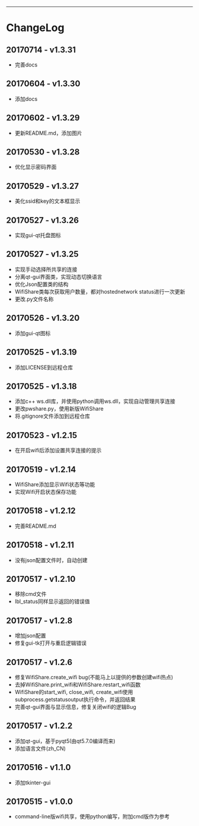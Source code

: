 
---
# ChangeLog

## 20170714 - v1.3.31
 - 完善docs

## 20170604 - v1.3.30
 - 添加docs

## 20170602 - v1.3.29
 - 更新README.md，添加图片
 
## 20170530 - v1.3.28
 - 优化显示密码界面

## 20170529 - v1.3.27
 - 美化ssid和key的文本框显示

## 20170527 - v1.3.26
 - 实现gui-qt托盘图标
 
## 20170527 - v1.3.25
 - 实现手动选择所共享的连接
 - 分离qt-gui界面类，实现动态切换语言
 - 优化Json配置类的结构
 - WifiShare类每次获取用户数量，都对hostednetwork status进行一次更新
 - 更改.py文件名称
 
## 20170526 - v1.3.20
 - 添加gui-qt图标
 
## 20170525 - v1.3.19
 - 添加LICENSE到远程仓库

## 20170525 - v1.3.18
 - 添加c++ ws.dll库，并使用python调用ws.dll，实现自动管理共享连接
 - 更改pwshare.py，使用新版WifiShare
 - 将.gitignore文件添加到远程仓库
 
## 20170523 - v1.2.15
 - 在开启wifi后添加设置共享连接的提示

## 20170519 - v1.2.14
 - WifiShare添加显示Wifi状态等功能
 - 实现Wifi开启状态保存功能

## 20170518 - v1.2.12
 - 完善README.md

## 20170518 - v1.2.11
 - 没有json配置文件时，自动创建

## 20170517 - v1.2.10
 - 移除cmd文件
 - lbl_status同样显示返回的错误值
 
## 20170517 - v1.2.8
 - 增加json配置
 - 修复gui-tk打开与重启逻辑错误

## 20170517 - v1.2.6
 - 修复WifiShare.create_wifi bug(不能马上以提供的参数创建wifi热点)
 - 去掉WifiShare.print_wifi和WifiShare.restart_wifi函数
 - WifiShare的start_wifi, close_wifi, create_wifi使用subprocess.getstatusoutput执行命令，并返回结果
 - 完善qt-gui界面与显示信息，修复关闭wifi的逻辑Bug

## 20170517 - v1.2.2
 - 添加qt-gui，基于pyqt5(由qt5.7.0编译而来)
 - 添加语言文件(zh_CN)
 
## 20170516 - v1.1.0
 - 添加tkinter-gui

## 20170515 - v1.0.0
 - command-line版wifi共享，使用python编写，附加cmd版作为参考

